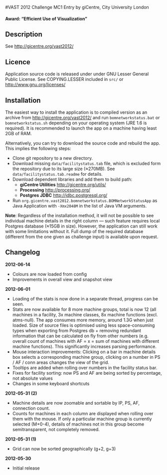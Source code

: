 #VAST 2012 Challenge MC1 Entry by giCentre, City University London
#### Award: “Efficient Use of Visualization”

Description
-----------

See http://gicentre.org/vast2012/

Licence
-------
Application source code is released under under GNU Lesser General Public License.
See COPYING.LESSER included in `src/` or http://www.gnu.org/licenses/

Installation
------------
The easiest way to install the application is to compiled version as an archive from http://gicentre.org/vast2012/ and run `bomnetworkstatus.bat` or `bomnetworkstatus.sh` depending on your operating system (JRE 1.6 is required). It is recommended to launch the app on a machine having least 2GB of RAM.

Alternatively, you can try to download the source code and rebuild the app. This implies the following steps:

* Clone git repository to a new directory.
* Download missing `data/facilitystatus.tab` file, which is excluded form the repository due to its large size (≈270MB). See `data/facilitystatus.tab.readme` for details.
* Download dependent libraries and add them to build path:
    * __giCentre Utilities__ http://gicentre.org/utils/
    * __Processing__ http://processing.org/
    * __Postgres JDBC__ http://jdbc.postgresql.org/
* Run `org.gicentre.vast2012.bomnetworkstatus.BOMNetworkStatusApp` as Java Application with `-Xmx2048M` in the list of Java VM arguments.

**Note**: Regardless of the installation method, it will not be possible to see individual machine details in the right column — such feature requires local Postgres database (≈15GB in size). However, the application can still work with some limitations without it. Full dump of the required database (different from the one given as challenge input) is available upon request.

Changelog
---------

__2012-06-14__

* Colours are now loaded from config
* Improvements in overall view and snapshot view


__2012-06-01__

* Loading of the stats is now done in a separate thread, progress can be seen.
* Stats are now available for 8 more machine groups, total is now 12 (all machines in a facility, 3x machine classes, 8x machine functions (excl. atms-null). The app consumes more memory, around 1.3G when just loaded. Size of source files is optimised using less space-consuming types when exporting from Postgres db + removing redundant information that can be calculated on fly from other numbers (e.g. overall count of machines with AF = x = sum of machines with different machine functions). This significantly increases parsing performance.
* Mouse interaction improvements: Clicking on a bar in machine details box selects a corresponding machine group, clicking on a number in PS / AF / conn areas changes the view of the grid.
* Tooltips are added when rolling over numbers in the facility status bar.
* Fixes for facility sorting: now PS and AF are being sorted by percentage, not absolute values
* Changes in some keyboard shortcuts


__2012-05-31 (2)__

* Machine details are now zoomable and sortable by IP, PS, AF, connection count.
* Counts for machines in each column are displayed when rolling over them with the mouse. If only a particular machine group is currently selected (M+0-4), details of machines not in this group become semitransparent, not completely removed.

__2012-05-31 (1)__

* Grid can now be sorted geographically (g+2, g+3)

__2012-05-30__

* Initial release

    
